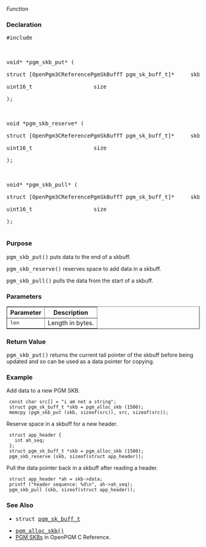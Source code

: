 _Function_
### Declaration ###
<pre>
#include <pgm/pgm.h><br>
<br>
void* *pgm_skb_put* (<br>
struct [OpenPgm3CReferencePgmSkBuffT pgm_sk_buff_t]*     skb,<br>
uint16_t                   size<br>
);<br>
<br>
void *pgm_skb_reserve* (<br>
struct [OpenPgm3CReferencePgmSkBuffT pgm_sk_buff_t]*     skb,<br>
uint16_t                   size<br>
);<br>
<br>
void* *pgm_skb_pull* (<br>
struct [OpenPgm3CReferencePgmSkBuffT pgm_sk_buff_t]*     skb,<br>
uint16_t                   size<br>
);<br>
</pre>

### Purpose ###
<tt>pgm_skb_put()</tt> puts data to the end of a skbuff.

<tt>pgm_skb_reserve()</tt> reserves space to add data in a skbuff.

<tt>pgm_skb_pull()</tt> pulls the data from the start of a skbuff.

### Parameters ###

<table cellpadding='5' border='1' cellspacing='0'>
<tr>
<th>Parameter</th>
<th>Description</th>
</tr>
<tr>
<td><tt>len</tt></td>
<td>Length in bytes.</td>
</tr>
</table>


### Return Value ###
<tt>pgm_skb_put()</tt> returns the current tail pointer of the skbuff before being updated and so can be used as a data pointer for copying.

### Example ###
Add data to a new PGM SKB.

```
 const char src[] = "i am not a string";
 struct pgm_sk_buff_t *skb = pgm_alloc_skb (1500);
 memcpy (pgm_skb_put (skb, sizeof(src)), src, sizeof(src));
```

Reserve space in a skbuff for a new header.

```
 struct app_header {
   int ah_seq;
 };
 struct pgm_sk_buff_t *skb = pgm_alloc_skb (1500);
 pgm_skb_reserve (skb, sizeof(struct app_header));
```

Pull the data pointer back in a skbuff after reading a header.

```
 struct app_header *ah = skb->data;
 printf ("header sequence: %d\n", ah->ah_seq);
 pgm_skb_pull (skb, sizeof(struct app_header));
```

### See Also ###
  * <tt>struct <a href='OpenPgm3CReferencePgmSkBuffT.md'>pgm_sk_buff_t</a></tt><br>
<ul><li><tt><a href='OpenPgm3CReferencePgmAllocSkb.md'>pgm_alloc_skb()</a></tt><br>
</li><li><a href='OpenPgm3CReferencePgmSkbs.md'>PGM SKBs</a> in OpenPGM C Reference.</li></ul>
